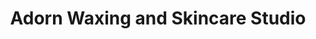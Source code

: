 ---
title: "Adorn Waxing and Skincare Studio"
url: /medford/adorn-waxing-and-skincare-studio/
shop: beauty
---
